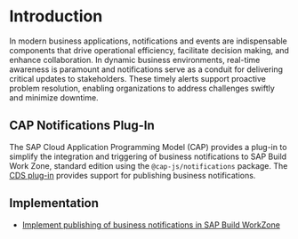 # Introduction

In modern business applications, notifications and events are indispensable components that drive operational efficiency, facilitate decision making, and enhance collaboration. In dynamic business environments, real-time awareness is paramount and notifications serve as a conduit for delivering critical updates to stakeholders. These timely alerts support proactive problem resolution, enabling organizations to address challenges swiftly and minimize downtime.


## CAP Notifications Plug-In
The SAP Cloud Application Programming Model (CAP) provides a plug-in to simplify the integration and triggering of business notifications to SAP Build Work Zone, standard edition using the `@cap-js/notifications` package. The [CDS plug-in](https://github.com/cap-js/notifications) provides support for publishing business notifications.


## Implementation

- [Implement publishing of business notifications in SAP Build WorkZone](./2-implement.md)
